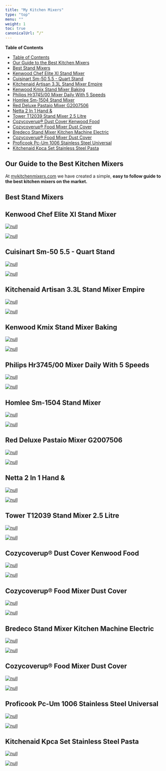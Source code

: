 ```yaml
---
title: "My Kitchen Mixers"
type: "top"
menu: ""
weight: 1
toc: true
canonicalUrl: “/"
---
```



**Table of Contents**

<!-- MDTOC maxdepth:6 firsth1:1 numbering:0 flatten:0 bullets:0 updateOnSave:1 -->

   - [Table of Contents](#table-of-contents)   
   - [Our Guide to the Best Kitchen Mixers](#our-guide-to-the-best-kitchen-mixers)   
   - [Best Stand Mixers](#best-stand-mixers)   
   - [Kenwood Chef Elite Xl Stand Mixer](#kenwood-chef-elite-xl-stand-mixer)   
   - [Cuisinart Sm-50 5.5 - Quart Stand](#cuisinart-sm-50-55-quart-stand)   
   - [Kitchenaid Artisan 3.3L Stand Mixer Empire](#kitchenaid-artisan-33l-stand-mixer-empire)   
   - [Kenwood Kmix Stand Mixer  Baking](#kenwood-kmix-stand-mixer-baking)   
   - [Philips Hr3745/00 Mixer Daily With 5 Speeds](#philips-hr374500-mixer-daily-with-5-speeds)   
   - [Homlee Sm-1504 Stand Mixer](#homlee-sm-1504-stand-mixer)   
   - [Red Deluxe Pastaio Mixer G2007506](#red-deluxe-pastaio-mixer-g2007506)   
   - [Netta 2 In 1 Hand &](#netta-2-in-1-hand)   
   - [Tower T12039 Stand Mixer 2.5 Litre](#tower-t12039-stand-mixer-25-litre)   
   - [Cozycoverup® Dust Cover  Kenwood Food](#cozycoverup®-dust-cover-kenwood-food)   
   - [Cozycoverup®  Food Mixer Dust Cover](#cozycoverup®-food-mixer-dust-cover)   
   - [Bredeco Stand Mixer Kitchen Machine Electric](#bredeco-stand-mixer-kitchen-machine-electric)   
   - [Cozycoverup® Food Mixer Dust Cover](#cozycoverup®-food-mixer-dust-cover)   
   - [Proficook Pc-Um 1006 Stainless Steel Universal](#proficook-pc-um-1006-stainless-steel-universal)   
   - [Kitchenaid Kpca Set Stainless Steel Pasta](#kitchenaid-kpca-set-stainless-steel-pasta)   

<!-- /MDTOC -->

## Our Guide to the Best Kitchen Mixers

At [mykitchenmixers.com](musicstands.co.uk) we have created a simple, **easy to follow guide to the best kitchen mixers on the market.**  





## Best Stand Mixers

## Kenwood Chef Elite Xl Stand Mixer

[![null](<https://cache.ndnb.live/4f906083c5606d93fb0f02be2754ae28298ed8a9/15527bd0-2ea9-11eb-b6a9-81c919ead799.jpeg>)](<>)

[![null](<https://dabuttonfactory.com/button.png?t=CHECK+AMAZON&f=Noto+Sans-Bold&ts=26&tc=fff&hp=45&vp=20&c=11&bgt=unicolored&bgc=4bd42f>)](<https://www.amazon.co.uk/Kenwood-Elite-KVL6100S-Stand-Mixer/dp/B071VJL8BQ/?tag=mykitchenmixers-21>)
## Cuisinart Sm-50 5.5 - Quart Stand

[![null](<https://images-eu.ssl-images-amazon.com/images/I/81aZxs6FBPL.__AC_SY300_QL70_ML2_.jpg>)](<https://www.amazon.co.uk/Cuisinart-SM-50-5-5-Quart-Stand/dp/B01H7R1EJY/?tag=mykitchenmixers-21>)

[![null](<https://dabuttonfactory.com/button.png?t=CHECK+AMAZON&f=Noto+Sans-Bold&ts=26&tc=fff&hp=45&vp=20&c=11&bgt=unicolored&bgc=4bd42f>)](<https://www.amazon.co.uk/Cuisinart-SM-50-5-5-Quart-Stand/dp/B01H7R1EJY/?tag=mykitchenmixers-21>)
## Kitchenaid Artisan 3.3L Stand Mixer Empire

[![null](<https://cache.ndnb.live/c2bf651b44b6a8c8cb8c2f95c2d7fe5c8edf1b1f/0da993a0-2ea9-11eb-b6a9-81c919ead799.jpeg>)](<https://www.amazon.co.uk/KitchenAid-Empire-Red-Mini-Mixer/dp/B07L5457NB/?tag=mykitchenmixers-21>)

[![null](<https://dabuttonfactory.com/button.png?t=CHECK+AMAZON&f=Noto+Sans-Bold&ts=26&tc=fff&hp=45&vp=20&c=11&bgt=unicolored&bgc=4bd42f>)](<https://www.amazon.co.uk/KitchenAid-Empire-Red-Mini-Mixer/dp/B07L5457NB/?tag=mykitchenmixers-21>)
## Kenwood Kmix Stand Mixer  Baking

[![null](<https://cache.ndnb.live/b47c9c104a7e90a5ebb4467905f0466deda51cf0/5936dad0-2ea9-11eb-b6a9-81c919ead799.jpeg>)](<https://www.amazon.co.uk/Kenwood-kMix-Stand-Mixer-Black/dp/B072175JWB/?tag=mykitchenmixers-21>)

[![null](<https://dabuttonfactory.com/button.png?t=CHECK+AMAZON&f=Noto+Sans-Bold&ts=26&tc=fff&hp=45&vp=20&c=11&bgt=unicolored&bgc=4bd42f>)](<https://www.amazon.co.uk/Kenwood-kMix-Stand-Mixer-Black/dp/B072175JWB/?tag=mykitchenmixers-21>)
## Philips Hr3745/00 Mixer Daily With 5 Speeds

[![null](<https://cache.ndnb.live/ac61910d2ae8c0be67846a09d0683395033e9444/5231d3c0-2ea9-11eb-bc64-79f38c0b5a10.jpeg>)](<https://www.amazon.co.uk/Philips-HR3745-00-Mixer-Stainless-Container/dp/B06VY86THB/?tag=mykitchenmixers-21>)

[![null](<https://dabuttonfactory.com/button.png?t=CHECK+AMAZON&f=Noto+Sans-Bold&ts=26&tc=fff&hp=45&vp=20&c=11&bgt=unicolored&bgc=4bd42f>)](<https://www.amazon.co.uk/Philips-HR3745-00-Mixer-Stainless-Container/dp/B06VY86THB/?tag=mykitchenmixers-21>)
## Homlee Sm-1504 Stand Mixer

[![null](<https://cache.ndnb.live/576608ca2a95d9b812759df8c9d9f32c7d686a5b/66c947f0-2ea9-11eb-b6a9-81c919ead799.jpeg>)](<https://www.amazon.co.uk/homlee-SM-1504-Stand-Mixer/dp/B087Q8RVPT/?tag=mykitchenmixers-21>)

[![null](<https://dabuttonfactory.com/button.png?t=CHECK+AMAZON&f=Noto+Sans-Bold&ts=26&tc=fff&hp=45&vp=20&c=11&bgt=unicolored&bgc=4bd42f>)](<https://www.amazon.co.uk/homlee-SM-1504-Stand-Mixer/dp/B087Q8RVPT/?tag=mykitchenmixers-21>)
## Red Deluxe Pastaio Mixer G2007506

[![null](<https://cache.ndnb.live/04b4da8d6861c15538265caf0201e72b9e398b2e/4b77df70-2ea9-11eb-ad51-f793b1f1a6e1.jpeg>)](<https://www.amazon.co.uk/RED-Deluxe-PASTAIO-Mixer-G2007506/dp/B07BFHKKC1/?tag=mykitchenmixers-21>)

[![null](<https://dabuttonfactory.com/button.png?t=CHECK+AMAZON&f=Noto+Sans-Bold&ts=26&tc=fff&hp=45&vp=20&c=11&bgt=unicolored&bgc=4bd42f>)](<https://www.amazon.co.uk/RED-Deluxe-PASTAIO-Mixer-G2007506/dp/B07BFHKKC1/?tag=mykitchenmixers-21>)
## Netta 2 In 1 Hand &

[![null](<https://images-eu.ssl-images-amazon.com/images/I/81luNqvN12L.__AC_SX300_QL70_ML2_.jpg>)](<https://www.amazon.co.uk/NETTA-Stainless-Mixing-Control-Function/dp/B07YN3246Y/?tag=mykitchenmixers-21>)

[![null](<https://dabuttonfactory.com/button.png?t=CHECK+AMAZON&f=Noto+Sans-Bold&ts=26&tc=fff&hp=45&vp=20&c=11&bgt=unicolored&bgc=4bd42f>)](<https://www.amazon.co.uk/NETTA-Stainless-Mixing-Control-Function/dp/B07YN3246Y/?tag=mykitchenmixers-21>)
## Tower T12039 Stand Mixer 2.5 Litre

[![null](<https://cache.ndnb.live/9058addd51bcb99a6609b8f9d4151ae5bb98035c/51cde1d0-2ea9-11eb-8737-85c9bda53dfe.jpeg>)](<https://www.amazon.co.uk/Tower-T12039-Feature-Beaters-Plastic/dp/B083JMP44N/?tag=mykitchenmixers-21>)

[![null](<https://dabuttonfactory.com/button.png?t=CHECK+AMAZON&f=Noto+Sans-Bold&ts=26&tc=fff&hp=45&vp=20&c=11&bgt=unicolored&bgc=4bd42f>)](<https://www.amazon.co.uk/Tower-T12039-Feature-Beaters-Plastic/dp/B083JMP44N/?tag=mykitchenmixers-21>)
## Cozycoverup® Dust Cover  Kenwood Food

[![null](<https://images-eu.ssl-images-amazon.com/images/I/815Ozds-saL.__AC_SX300_QL70_ML2_.jpg>)](<https://www.amazon.co.uk/Cozycoverup%C2%AE-Embroidered-KMX7454RD-KMX754RD-KMX50GBK/dp/B01EN1TWGE/?tag=mykitchenmixers-21>)

[![null](<https://dabuttonfactory.com/button.png?t=CHECK+AMAZON&f=Noto+Sans-Bold&ts=26&tc=fff&hp=45&vp=20&c=11&bgt=unicolored&bgc=4bd42f>)](<https://www.amazon.co.uk/Cozycoverup%C2%AE-Embroidered-KMX7454RD-KMX754RD-KMX50GBK/dp/B01EN1TWGE/?tag=mykitchenmixers-21>)
## Cozycoverup®  Food Mixer Dust Cover

[![null](<https://cache.ndnb.live/a2bef8087de1979ca34acc7e61e97620451a02f4/ec435b00-2ea9-11eb-b6a9-81c919ead799.jpeg>)](<https://www.amazon.co.uk/Cozycoverup%C2%AE-Titanium-KVC7300S-KVC7303S-KVC5100S/dp/B077RNJNXM/?tag=mykitchenmixers-21>)

[![null](<https://dabuttonfactory.com/button.png?t=CHECK+AMAZON&f=Noto+Sans-Bold&ts=26&tc=fff&hp=45&vp=20&c=11&bgt=unicolored&bgc=4bd42f>)](<https://www.amazon.co.uk/Cozycoverup%C2%AE-Titanium-KVC7300S-KVC7303S-KVC5100S/dp/B077RNJNXM/?tag=mykitchenmixers-21>)
## Bredeco Stand Mixer Kitchen Machine Electric

[![null](<https://cache.ndnb.live/7855ac86ef023e1b948ec6796f988ee2d0b61390/d7b1b330-2ea9-11eb-8385-2d83f9b05faa.jpeg>)](<https://www.amazon.co.uk/Electric-Kneading-Accessories-BCPM-1200B-Capacity/dp/B07TSHR3Q5/?tag=mykitchenmixers-21>)

[![null](<https://dabuttonfactory.com/button.png?t=CHECK+AMAZON&f=Noto+Sans-Bold&ts=26&tc=fff&hp=45&vp=20&c=11&bgt=unicolored&bgc=4bd42f>)](<https://www.amazon.co.uk/Electric-Kneading-Accessories-BCPM-1200B-Capacity/dp/B07TSHR3Q5/?tag=mykitchenmixers-21>)
## Cozycoverup® Food Mixer Dust Cover

[![null](<https://cache.ndnb.live/8558d1dd69332f60cfe7930daf981cfa56e17fce/f16f3540-2ea9-11eb-ad51-f793b1f1a6e1.jpeg>)](<https://www.amazon.co.uk/CozyCoverUp%C2%AE-Mixer-Kitchenaid-Artisan-Embroidered/dp/B01D66CSP4/?tag=mykitchenmixers-21>)

[![null](<https://dabuttonfactory.com/button.png?t=CHECK+AMAZON&f=Noto+Sans-Bold&ts=26&tc=fff&hp=45&vp=20&c=11&bgt=unicolored&bgc=4bd42f>)](<https://www.amazon.co.uk/CozyCoverUp%C2%AE-Mixer-Kitchenaid-Artisan-Embroidered/dp/B01D66CSP4/?tag=mykitchenmixers-21>)
## Proficook Pc-Um 1006 Stainless Steel Universal

[![null](<https://cache.ndnb.live/f5fd9ed6b6efabb23035bc8cd8018b75e874a3c1/f21671c0-2ea9-11eb-9674-33a04a161873.jpeg>)](<https://www.amazon.co.uk/ProfiCook-PC-UM-Stainless-Steel-Universal/dp/B005JB7GJI/?tag=mykitchenmixers-21>)

[![null](<https://dabuttonfactory.com/button.png?t=CHECK+AMAZON&f=Noto+Sans-Bold&ts=26&tc=fff&hp=45&vp=20&c=11&bgt=unicolored&bgc=4bd42f>)](<https://www.amazon.co.uk/ProfiCook-PC-UM-Stainless-Steel-Universal/dp/B005JB7GJI/?tag=mykitchenmixers-21>)

## Kitchenaid Kpca Set Stainless Steel Pasta

[![null](<https://cache.ndnb.live/70adfca4e5e303e60180c8fe4ddc0ef14b563d4b/ef6b7600-2ea9-11eb-8d76-1fb4f209920b.jpeg>)](<https://www.amazon.co.uk/Kitchenaid-Stainless-Noodles-Attachment-KitchenAid/dp/B01MSIMTQO/?tag=mykitchenmixers-21>)

[![null](<https://dabuttonfactory.com/button.png?t=CHECK+AMAZON&f=Noto+Sans-Bold&ts=26&tc=fff&hp=45&vp=20&c=11&bgt=unicolored&bgc=4bd42f>)](<https://www.amazon.co.uk/Kitchenaid-Stainless-Noodles-Attachment-KitchenAid/dp/B01MSIMTQO/?tag=mykitchenmixers-21>)
